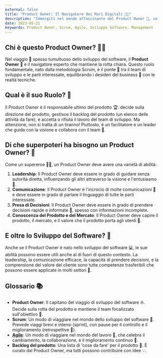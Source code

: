 ```yaml
---
external: false
title: "Product Owner: Il Navigatore dei Mari Digitali 🌊⛵"
description: "Immergiti nel mondo affascinante del Product Owner 🧭, un ruolo essenziale nella navigazione delle acque tumultuose dello sviluppo del software 💻 e oltre."
date: 2023-05-21
keywords: Product Owner, Scrum, Agile, Sviluppo Software, Management 
---
```


## Chi è questo Product Owner? 🕵️‍♀️

Nel viaggio 🚀 spesso tumultuoso dello sviluppo del software, il **Product Owner** 🧭 è il navigatore esperto che mantiene la rotta chiara. Questo ruolo fondamentale, nato dalla metodologia Scrum, è il ponte 🌉 tra il team di sviluppo e le parti interessate, equilibrando i desideri del business 💼 con le realtà tecniche.

## Qual è il suo Ruolo? 👑

Il Product Owner è il responsabile ultimo del prodotto 🏆: decide sulla direzione del prodotto, gestisce il backlog del prodotto (un elenco delle attività da fare), e accetta o rifiuta il lavoro del team di sviluppo. Ma attenzione, non si tratta di un tiranno! Piuttosto, è un facilitatore e un leader che guida con la visione e collabora con il team 🤝.

## Di che superpoteri ha bisogno un Product Owner? 💪

Come un supereroe 🦸‍♀️, un Product Owner deve avere una varietà di abilità:

1. **Leadership**: Il Product Owner deve essere in grado di guidare senza autorità diretta, influenzando gli altri attraverso la visione e l'entusiasmo 🌟.
2. **Comunicazione**: Il Product Owner è l'incrocio di molte comunicazioni 📡 e deve essere in grado di parlare il linguaggio di tutte le parti interessate.
3. **Presa di Decisioni**: Il Product Owner deve essere in grado di prendere decisioni rapide e informate 🧠, spesso con informazioni incomplete.
4. **Conoscenza del Prodotto e del Mercato**: Il Product Owner deve capire il prodotto, il mercato, e il valore che il prodotto porta agli utenti 💼.

## E oltre lo Sviluppo del Software? 💼

Anche se il Product Owner è nato nello sviluppo del software 💻, le sue abilità possono essere utili anche al di fuori di questo contesto. La leadership, la comunicazione efficace, la capacità di prendere decisioni, e la comprensione del valore del cliente sono tutte competenze trasferibili che possono essere applicate in molti settori 🏦.

## Glossario 📚

- **Product Owner**: Il capitano del viaggio di sviluppo del software ⛵. Decide sulla rotta del prodotto e mantiene il team focalizzato sull'obiettivo 🎯.
- **Scrum**: Un modo di viaggiare nel mondo dello sviluppo del software 🚀. Prevede viaggi brevi e intensi (sprint), con pause per il controllo e il miglioramento (retrospettive 🔄).
- [**Agile**](/blog/agile): Un modo di viaggiare nel mondo del lavoro 💼, che celebra il cambiamento, la collaborazione, e il miglioramento continuo 🌱.
- **Backlog del prodotto**: Una lista di 'cose da fare' per il prodotto 📝. È curato dal Product Owner, ma tutti possono contribuire con idee 💡.
